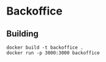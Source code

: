 # Backoffice


## Building

```shell
docker build -t backoffice .
docker run -p 3000:3000 backoffice
```